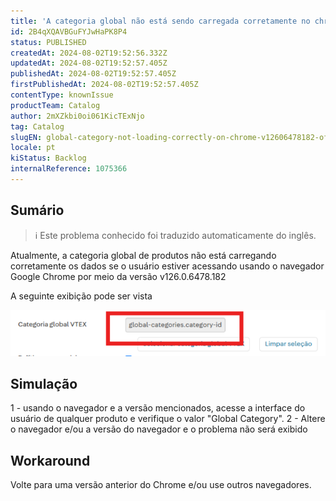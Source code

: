 ```yaml
---
title: 'A categoria global não está sendo carregada corretamente no chrome v126.0.6478.182 (compilação oficial) (64 bits)'
id: 2B4qXQAVBGuFYJwHaPK8P4
status: PUBLISHED
createdAt: 2024-08-02T19:52:56.332Z
updatedAt: 2024-08-02T19:52:57.405Z
publishedAt: 2024-08-02T19:52:57.405Z
firstPublishedAt: 2024-08-02T19:52:57.405Z
contentType: knownIssue
productTeam: Catalog
author: 2mXZkbi0oi061KicTExNjo
tag: Catalog
slugEN: global-category-not-loading-correctly-on-chrome-v12606478182-official-build-64bit
locale: pt
kiStatus: Backlog
internalReference: 1075366
---
```


## Sumário

>ℹ️ Este problema conhecido foi traduzido automaticamente do inglês.


Atualmente, a categoria global de produtos não está carregando corretamente os dados se o usuário estiver acessando usando o navegador Google Chrome por meio da versão v126.0.6478.182

A seguinte exibição pode ser vista

 ![](https://raw.githubusercontent.com/vtexdocs/help-center-content/refs/heads/main/docs/pt/known-issues/Catalog/a-categoria-global-nao-esta-sendo-carregada-corretamente-no-chrome-v12606478182-compilacao-oficial-64-bits_1.png)

## Simulação


1 - usando o navegador e a versão mencionados, acesse a interface do usuário de qualquer produto e verifique o valor "Global Category".
2 - Altere o navegador e/ou a versão do navegador e o problema não será exibido

## Workaround


Volte para uma versão anterior do Chrome e/ou use outros navegadores.





